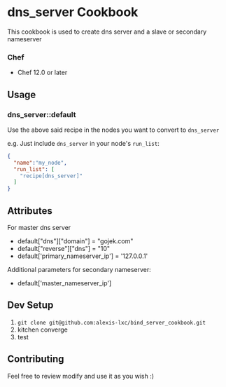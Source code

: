 # dns_server Cookbook

This cookbook is used to create dns server and a slave or secondary nameserver

### Chef

- Chef 12.0 or later

## Usage

### dns_server::default
Use the above said recipe in the nodes you want to convert to `dns_server`

e.g.
Just include `dns_server` in your node's `run_list`:

```json
{
  "name":"my_node",
  "run_list": [
    "recipe[dns_server]"
  ]
}
```

## Attributes
For master dns server

*  default["dns"]["domain"]             = "gojek.com" 
*  default["reverse"]["dns"]             = "10"
*  default['primary_nameserver_ip']       = '127.0.0.1'


Additional parameters for secondary nameserver:
* default['master_nameserver_ip']

## Dev Setup
1. `git clone git@github.com:alexis-lxc/bind_server_cookbook.git`
2. kitchen converge
3. test

## Contributing 

Feel free to review modify and use it as you wish :)
